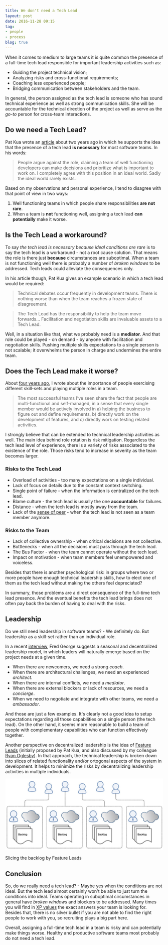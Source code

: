 ```yaml
---
title: We don't need a Tech Lead
layout: post
date: 2016-11-28 09:15
tag:
- people
- process
blog: true
---
```


When it comes to medium to large teams it is quite common the presence of a full-time tech lead responsible for important leadership activities such as:

- Guiding the project technical vision;
- Analyzing risks and cross-functional requirements;
- Coaching less experienced people;
- Bridging communication between stakeholders and the team.

In general, the person assigned as the tech lead is someone who has sound technical experience as well as strong communication skills. She will be accountable for the technical direction of the project as well as serve as the *go-to* person for cross-team interactions.

## Do we need a Tech Lead?

Pat Kua wrote an [article](https://www.thekua.com/atwork/2014/10/do-we-need-a-tech-lead/) about two years ago in which he supports the idea that the presence of a tech lead **is necessary** for most software teams. In his words:

> People argue against the role, claiming a team of well functioning developers can make decisions and prioritize what is important to work on. I completely agree with this position in an ideal world. Sadly the ideal world rarely exists.
 
Based on my observations and personal experience, I tend to disagree with that point of view in two ways: 

1. Well functioning teams in which people share responsibilities **are not rare**.
2. When a team is **not** functioning well, assigning a tech lead **can potentially** make it worse.

## Is the Tech Lead a workaround?

To say *the tech lead is necessary because ideal conditions are rare* is to say the tech lead is a workaround - not a root cause solution. That means the role is there just **because** circumstances are suboptimal. When a team is not functioning well there is probably a number of *broken windows* to be addressed. Tech leads could alleviate the consequences only.

In his article though, Pat Kua gives an example scenario in which a tech lead would be required:

> Technical debates occur frequently in development teams. There is nothing worse than when the team reaches a frozen state of disagreement.

> The Tech Lead has the responsibility to help the team move forwards... Facilitation and negotiation skills are invaluable assets to a Tech Lead.

Well, in a situation like that, what we probably need is a **mediator**. And that role could be played - on demand - by anyone with facilitation and negotiation skills. Pushing multiple skills expectations to a single person is not scalable; it overwhelms the person in charge and undermines the entire team.

## Does the Tech Lead make it worse?

About [four years ago](vvgomes.com/more-testing-less-testers/), I wrote about the importance of people exercising different skill-sets and playing multiple roles in a team.

> The most successful teams I’ve seen share the fact that people are multi-functional and self-managed, in a sense that every single member would be actively involved in a) helping the business to figure out and define requirements, b) directly work on the development of features, and c) directly work on testing related activities.

I strongly believe that can be extended to technical leadership activities as well. The main idea behind role rotation is risk mitigation. Regardless the tech lead level of experience, there is a variety of risks associated to the existence of the role. Those risks tend to increase in severity as the team becomes larger.

### Risks to the Tech Lead

- Overload of activities - too many expectations on a single individual.
- Lack of focus on details due to the constant context switching.
- Single point of failure - when the information is centralized on the tech lead.
- Blame culture - the tech lead is usually the one **accountable** for failures.
- Distance - when the tech lead is mostly away from the team.
- Lack of the [sense of peer](http://amzn.to/2fPp1K6) - when the tech lead is not seen as a team member anymore.

### Risks to the Team

- Lack of collective ownership - when critical decisions are not collective.
- Bottlenecks - when all the decisions must pass through the tech lead.
- The Bus Factor - when the team cannot operate without the tech lead. 
- Impact on motivation - when team members feel unempowered and voiceless.

Besides that there is another psychological risk: in groups where two or more people have enough technical leadership skills, how to elect one of them as the tech lead without making the others feel depreciated?

In summary, those problems are a direct consequence of the full-time tech lead presence. And the eventual benefits the tech lead brings does not often pay back the burden of having to deal with the risks.

## Leadership

Do we still need leadership in software teams? - We definitely do. But leadership as a skill-set rather than an individual role.

In a recent [interview](http://www.se-radio.net/2016/03/se-radio-episode-253-fred-george-on-developer-anarchy/), Fred George suggests a seasonal and decentralized leadership model, in which leaders will naturally emerge based on the project needs at a given time.

- When there are newcomers, we need a strong *coach*.
- When there are architectural challenges, we need an experienced *architect*.
- When there are internal conflicts, we need a *mediator*.
- When there are external blockers or lack of resources, we need a *concierge*.
- When we need to negotiate and integrate with other teams, we need a *ambassador*.

And those are just a few examples. It's clearly not a good idea to setup expectations regarding all those capabilities on a single person (the tech lead). On the other hand, it seems more reasonable to build a team of people with complementary capabilities who can function effectively together.

Another perspective on decentralized leadership is the idea of [Feature Leads](http://bit.ly/25DYN2a) (initially proposed by Pat Kua, and also discussed by my colleague [Ryan Oglesby](http://ryanogles.by/agile/teams/2016/01/23/youre-a-champion.html)). In that approach, the technical leadership is broken down into slices of related functionality and/or ortogonal aspects of the system in development. It helps to minimize the risks by decentralizing leadership activities in multiple individuals.

![Feature Leads](/assets/images/feature-leads.jpg)
<figcaption>Slicing the backlog by Feature Leads</figcaption>

## Conclusion

So, do we really need a tech lead? - Maybe yes when the conditions are not ideal. But the tech lead almost certainly won't be able to just turn the conditions into ideal. Teams operating in suboptimal circumstances in general have *broken windows* and blockers to be addressed. Many times you will find in [XP values](http://www.extremeprogramming.org/values.html) the exact answers your team is looking for. Besides that, there is no silver bullet if you are not able to find the right people to work with you, so recruiting plays a big part here.

Overall, assigning a full-time tech lead in a team is risky and can potentially make things worse. Healthy and productive software teams most probably do not need a tech lead.
